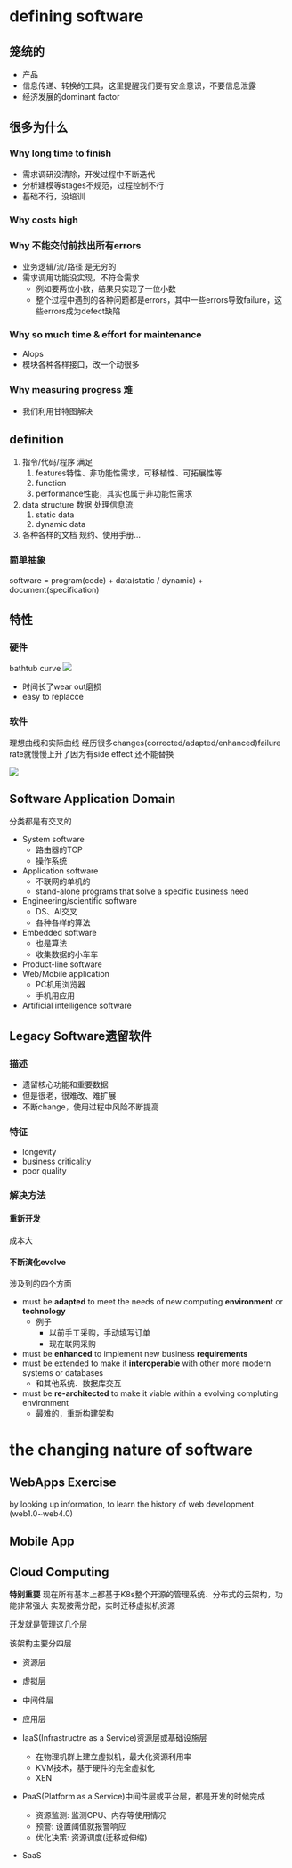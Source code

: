 # defining software
## 笼统的
- 产品
- 信息传递、转换的工具，这里提醒我们要有安全意识，不要信息泄露
- 经济发展的dominant factor

## 很多为什么
### Why long time to finish
- 需求调研没清除，开发过程中不断迭代
- 分析建模等stages不规范，过程控制不行
- 基础不行，没培训

### Why costs high
### Why 不能交付前找出所有errors
- 业务逻辑/流/路径 是无穷的
- 需求调用功能没实现，不符合需求
  - 例如要两位小数，结果只实现了一位小数
  - 整个过程中遇到的各种问题都是errors，其中一些errors导致failure，这些errors成为defect缺陷
### Why so much time & effort for maintenance
- Alops
- 模块各种各样接口，改一个动很多
### Why measuring progress 难
- 我们利用甘特图解决

## definition
1. 指令/代码/程序 满足
   1. features特性、非功能性需求，可移植性、可拓展性等
   2. function
   3. performance性能，其实也属于非功能性需求
2. data structure 数据 处理信息流
   1. static data
   2. dynamic data
3. 各种各样的文档 规约、使用手册...

### 简单抽象
software = program(code) + data(static / dynamic) + document(specification)

## 特性
### 硬件
bathtub curve
![](./ref/bathCurve.png)

- 时间长了wear out磨损
- easy to replacce

### 软件
理想曲线和实际曲线
经历很多changes(corrected/adapted/enhanced)failure rate就慢慢上升了因为有side effect
还不能替换

![](./ref/softwareFailureRate.png)

## Software Application Domain
分类都是有交叉的

- System software
  - 路由器的TCP
  - 操作系统
- Application software
  - 不联网的单机的
  - stand-alone programs that solve a specific business need
- Engineering/scientific software
  - DS、AI交叉
  - 各种各样的算法
- Embedded software
  -  也是算法
  -  收集数据的小车车
- Product-line software
- Web/Mobile application
  - PC机用浏览器
  - 手机用应用
- Artificial intelligence software

## Legacy Software遗留软件

### 描述
- 遗留核心功能和重要数据
- 但是很老，很难改、难扩展
- 不断change，使用过程中风险不断提高

### 特征
- longevity
- business criticality
- poor quality

### 解决方法
#### 重新开发
成本大
#### 不断演化evolve
涉及到的四个方面
- must be **adapted** to meet the needs of new computing **environment** or **technology**
   - 例子
     - 以前手工采购，手动填写订单
     - 现在联网采购
- must be **enhanced** to implement new business **requirements**
- must be extended to make it **interoperable** with other more modern systems or databases
  - 和其他系统、数据库交互
- must be **re-architected** to make it viable within a evolving compluting environment
  - 最难的，重新构建架构


# the changing nature of software

## WebApps Exercise
by looking up information, to learn the history of web development.(web1.0~web4.0)
## Mobile App
## Cloud Computing
**特别重要**
现在所有基本上都基于K8s整个开源的管理系统、分布式的云架构，功能非常强大
实现按需分配，实时迁移虚拟机资源

开发就是管理这几个层

该架构主要分四层
- 资源层
- 虚拟层
- 中间件层
- 应用层

- IaaS(Infrastructre as a Service)资源层或基础设施层
   - 在物理机群上建立虚拟机，最大化资源利用率
   - KVM技术，基于硬件的完全虚拟化
   - XEN
- PaaS(Platform as a Service)中间件层或平台层，都是开发的时候完成
  - 资源监测: 监测CPU、内存等使用情况
  - 预警: 设置阈值就报警响应
  - 优化决策: 资源调度(迁移或伸缩)
- SaaS